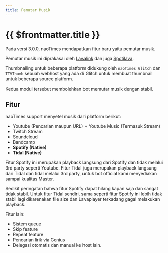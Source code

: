 ```yaml
---
title: Pemutar Musik
---
```


# {{ $frontmatter.title }}

Pada versi 3.0.0, naoTimes mendapatkan fitur baru yaitu pemutar musik.

Pemutar musik ini diprakasai oleh [Lavalink](https://github.com/freyacodes/Lavalink) dan juga [Spotilava](https://github.com/noaione/spotilava).

Thumbnailing untuk beberapa platform didukung oleh `naoTimes Glitch` dan `TTVThumb` sebuah webhost yang ada di Glitch untuk membuat thumbnail untuk beberapa source platform.

Kedua modul tersebut membolehkan bot memutar musik dengan stabil.

## Fitur

naoTimes support menyetel musik dari platform berikut:
- Youtube (Pencarian maupun URL) + Youtube Music (Termasuk Stream)
- Twitch Stream
- Soundcloud
- Bandcamp
- **Spotify (Native)**
- **Tidal (Native)**

Fitur Spotify ini merupakan playback langsung dari Spotify dan tidak melalui 3rd party seperti Youtube.
Fitur Tidal juga merupakan playback langsung dari Tidal dan tidal melalui 3rd party, untuk bot official kami menyediakan sampai kualitas Master.

Sedikit peringatan bahwa fitur Spotify dapat hilang kapan saja dan sangat tidak stabil. Untuk fitur Tidal sendiri, sama seperti fitur Spotify ini lebih tidak stabil lagi dikarenakan file size dan Lavaplayer terkadang gagal melakukan playback.

Fitur lain:
- Sistem queue
- Skip feature
- Repeat feature
- Pencarian lirik via Genius
- Delegasi otomatis dan manual ke host lain.
